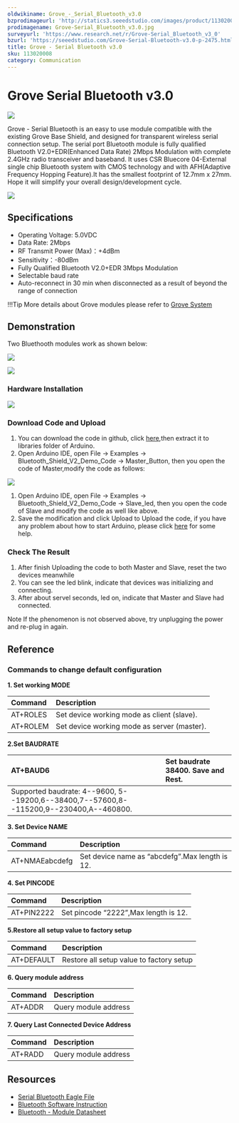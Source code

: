 ```yaml
---
oldwikiname: Grove_-_Serial_Bluetooth_v3.0‏‎
bzprodimageurl: 'http://statics3.seeedstudio.com/images/product/113020008 1.jpg'
prodimagename: Grove-Serial_Bluetooth_v3.0.jpg
surveyurl: 'https://www.research.net/r/Grove-Serial_Bluetooth_v3_0'
bzurl: 'https://seeedstudio.com/Grove-Serial-Bluetooth-v3.0-p-2475.html'
title: Grove - Serial Bluetooth v3.0
sku: 113020008
category: Communication
---
```


# Grove Serial Bluetooth v3.0

![](https://raw.githubusercontent.com/SeeedDocument/Grove-Serial_Bluetooth_v3.0/master/img/Grove-Serial_Bluetooth_v3.0.jpg)

Grove - Serial Bluetooth is an easy to use module compatible with the existing Grove Base Shield, and designed for transparent wireless serial connection setup. The serial port Bluetooth module is fully qualified Bluetooth V2.0+EDR\(Enhanced Data Rate\) 2Mbps Modulation with complete 2.4GHz radio transceiver and baseband. It uses CSR Bluecore 04-External single chip Bluetooth system with CMOS technology and with AFH\(Adaptive Frequency Hopping Feature\).It has the smallest footprint of 12.7mm x 27mm. Hope it will simplify your overall design/development cycle.

[![](https://raw.githubusercontent.com/SeeedDocument/common/master/Get_One_Now_Banner.png)](https://www.seeedstudio.com/Grove-Serial-Bluetooth-v3.0-p-2475.html)

## Specifications

* Operating Voltage: 5.0VDC
* Data Rate: 2Mbps
* RF Transmit Power \(Max\)：+4dBm
* Sensitivity：-80dBm
* Fully Qualified Bluetooth V2.0+EDR 3Mbps Modulation
* Selectable baud rate
* Auto-reconnect in 30 min when disconnected as a result of beyond the range of connection

!!!Tip More details about Grove modules please refer to [Grove System](http://wiki.seeed.cc/Grove_System/)

## Demonstration

Two Bluethooth modules work as shown below:

![](https://raw.githubusercontent.com/SeeedDocument/Grove-Serial_Bluetooth_v3.0/master/img/Ppt5.JPG)

![](https://raw.githubusercontent.com/SeeedDocument/Grove-Serial_Bluetooth_v3.0/master/img/Ppt6.JPG)

### Hardware Installation

![](https://raw.githubusercontent.com/SeeedDocument/Grove-Serial_Bluetooth_v3.0/master/img/Grove_serial_bluetooth_3_.jpg.png)

### Download Code and Upload

1. You can download the code in github, click [here](https://github.com/Seeed-Studio/Bluetooth_Shield_V2_Demo_Code/archive/master.zip),then extract it to libraries folder of Arduino.
2. Open Arduino IDE, open File -&gt; Examples -&gt; Bluetooth\_Shield\_V2\_Demo\_Code -&gt; Master\_Button, then you open the code of Master,modify the code as follows:

![](https://raw.githubusercontent.com/SeeedDocument/Grove-Serial_Bluetooth_v3.0/master/img/Grove_serial_bluetooth_4_.jpg.png)

1. Open Arduino IDE, open File -&gt; Examples -&gt; Bluetooth\_Shield\_V2\_Demo\_Code -&gt; Slave\_led, then you open the code of Slave and modify the code as well like above.
2. Save the modification and click Upload to Upload the code, if you have any problem about how to start Arduino, please click [here](/Getting_Started_with_Seeeduino) for some help.

### Check The Result

1. After finish Uploading the code to both Master and Slave, reset the two devices meanwhile
2. You can see the led blink, indicate that devices was initializing and connecting.
3. After about servel seconds, led on, indicate that Master and Slave had connected.

Note If the phenomenon is not observed above, try unplugging the power and re-plug in again.

## Reference

### Commands to change default configuration

**1. Set working MODE**

| Command | Description |
| :--- | :--- |
| AT+ROLES | Set device working mode as client \(slave\). |
| AT+ROLEM | Set device working mode as server \(master\). |

**2.Set BAUDRATE**

|  AT+BAUD6 |  Set baudrate 38400. Save and Rest. |
| :--- | :--- |
|  Supported baudrate: 4--9600, 5--19200,6--38400,7--57600,8--115200,9--230400,A--460800. |  |

**3. Set Device NAME**

| Command | Description |
| :--- | :--- |
| AT+NMAEabcdefg | Set device name as “abcdefg”.Max length is 12. |

**4. Set PINCODE**

| Command | Description |
| :--- | :--- |
| AT+PIN2222 | Set pincode “2222”,Max length is 12. |

**5.Restore all setup value to factory setup**

| Command | Description |
| :--- | :--- |
| AT+DEFAULT | Restore all setup value to factory setup |

**6. Query module address**

| Command | Description |
| :--- | :--- |
| AT+ADDR | Query module address |

**7. Query Last Connected Device Address**

| Command | Description |
| :--- | :--- |
| AT+RADD | Query module address |

## Resources

* [Serial Bluetooth Eagle File](https://raw.githubusercontent.com/SeeedDocument/Grove-Serial_Bluetooth_v3.0/master/res/Grove-Serial_Bluetooth_eagle_file.zip)
* [Bluetooth Software Instruction](https://raw.githubusercontent.com/SeeedDocument/Grove-Serial_Bluetooth_v3.0/master/res/Bluetooth_Software_Instruction.pdf)
* [Bluetooth - Module Datasheet](https://raw.githubusercontent.com/SeeedDocument/Grove-Serial_Bluetooth_v3.0/master/res/Bluetooth_module.pdf)


